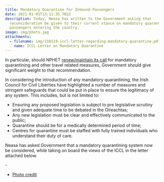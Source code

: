 ```yaml
---
title: Mandatory Quarantine for Inbound Passengers
date: 2021-01-01T13:11:35.702Z
description: Today, Neasa has written to the Government asking that
  reconsideration be given to their current stance on mandatory quarantining for
  passengers entering the country.
image: img/photo.jpg
attachments:
  - filename: img/210119-iccl-letter-regarding-mandatory-quarantine.pdf
    name: ICCL Letter on Mandatory Quarantine
---
```

In particular, should NPHET [renew/maintain its call](https://assets.gov.ie/74472/703f767798cc4172a8b115df05ae5651.pdf) for mandatory quarantining and other travel related measures, Government should give significant weight to that recommendation.

In considering the introduction of any mandatory quarantining, the Irish Council for Civil Liberties have highlighted a number of measures and stringent safeguards that could be put in place to ensure the legitimacy of any system. This includes, but is not limited to:

* Ensuring any proposed legislation is subject to pre legislative scrutiny and given adequate time to be debated in the Oireachtas;
* Any new legislation must be clear and effectively communicated to the public;
* Quarantine should be for a medically determined period of time;
* Centres for quarantine must be staffed with fully trained individuals who understand their duty of care.

Neasa has asked Government that a mandatory quarantining system now be considered, while taking on board the views of the ICCL in the letter attached below.

[](https://www.dublinairport.com/latest-news/2021/01/12/new-government-rules-for-all-arriving-passengers)-

* [Photo credit](https://www.dublinairport.com/latest-news/2021/01/12/new-government-rules-for-all-arriving-passengers)